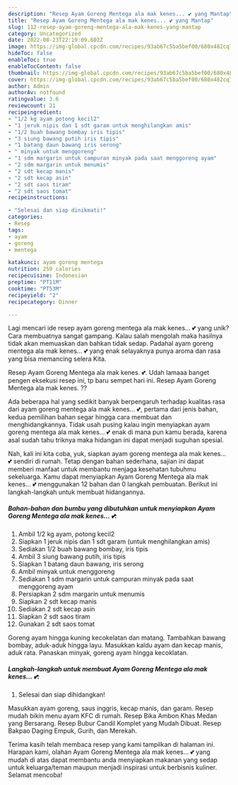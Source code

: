 ```yaml
---
description: "Resep Ayam Goreng Mentega ala mak kenes... 💕 yang Mantap"
title: "Resep Ayam Goreng Mentega ala mak kenes... 💕 yang Mantap"
slug: 112-resep-ayam-goreng-mentega-ala-mak-kenes-yang-mantap
category: Uncategorized
date: 2022-08-23T22:19:09.602Z
image: https://img-global.cpcdn.com/recipes/93ab67c5ba5bef00/680x482cq70/ayam-goreng-mentega-ala-mak-kenes-foto-resep-utama.jpg
hideToc: false
enableToc: true
enableTocContent: false
thumbnail: https://img-global.cpcdn.com/recipes/93ab67c5ba5bef00/680x482cq70/ayam-goreng-mentega-ala-mak-kenes-foto-resep-utama.jpg
cover: https://img-global.cpcdn.com/recipes/93ab67c5ba5bef00/680x482cq70/ayam-goreng-mentega-ala-mak-kenes-foto-resep-utama.jpg
author: Admin
authorAv: notfound
ratingvalue: 3.6
reviewcount: 21
recipeingredient:
- "1/2 kg ayam potong kecil2"
- "1 jeruk nipis dan 1 sdt garam untuk menghilangkan amis"
- "1/2 buah bawang bombay iris tipis"
- "3 siung bawang putih iris tipis"
- "1 batang daun bawang iris serong"
- " minyak untuk menggoreng"
- "1 sdm margarin untuk campuran minyak pada saat menggoreng ayam"
- "2 sdm margarin untuk menumis"
- "2 sdt kecap manis"
- "2 sdt kecap asin"
- "2 sdt saos tiram"
- "2 sdt saos tomat"
recipeinstructions:

- "Selesai dan siap dinikmati!"
categories:
- Resep
tags:
- ayam
- goreng
- mentega

katakunci: ayam goreng mentega 
nutrition: 259 calories
recipecuisine: Indonesian
preptime: "PT11M"
cooktime: "PT53M"
recipeyield: "2"
recipecategory: Dinner

---
```





Lagi mencari ide resep ayam goreng mentega ala mak kenes... 💕 yang unik? Cara membuatnya sangat gampang. Kalau salah mengolah maka hasilnya tidak akan memuaskan dan bahkan tidak sedap. Padahal ayam goreng mentega ala mak kenes... 💕 yang enak selayaknya punya aroma dan rasa yang bisa memancing selera Kita.





Resep Ayam Goreng Mentega ala mak kenes. 💕. Udah lamaaa banget pengen eksekusi resep ini, tp baru sempet hari ini. Resep Ayam Goreng Mentega ala mak kenes. ??

Ada beberapa hal yang sedikit banyak berpengaruh terhadap kualitas rasa dari ayam goreng mentega ala mak kenes... 💕, pertama dari jenis bahan, kedua pemilihan bahan segar hingga cara membuat dan menghidangkannya. Tidak usah pusing kalau ingin menyiapkan ayam goreng mentega ala mak kenes... 💕 enak di mana pun kamu berada, karena asal sudah tahu triknya maka hidangan ini dapat menjadi suguhan spesial.






Nah, kali ini kita coba, yuk, siapkan ayam goreng mentega ala mak kenes... 💕 sendiri di rumah. Tetap dengan bahan sederhana, sajian ini dapat memberi manfaat untuk membantu menjaga kesehatan tubuhmu sekeluarga. Kamu dapat menyiapkan Ayam Goreng Mentega ala mak kenes... 💕 menggunakan 12 bahan dan 0 langkah pembuatan. Berikut ini langkah-langkah untuk membuat hidangannya.

<!--inarticleads1-->

##### Bahan-bahan dan bumbu yang dibutuhkan untuk menyiapkan Ayam Goreng Mentega ala mak kenes... 💕:

1. Ambil 1/2 kg ayam, potong kecil2
1. Siapkan 1 jeruk nipis dan 1 sdt garam (untuk menghilangkan amis)
1. Sediakan 1/2 buah bawang bombay, iris tipis
1. Ambil 3 siung bawang putih, iris tipis
1. Siapkan 1 batang daun bawang, iris serong
1. Ambil  minyak untuk menggoreng
1. Sediakan 1 sdm margarin untuk campuran minyak pada saat menggoreng ayam
1. Persiapkan 2 sdm margarin untuk menumis
1. Siapkan 2 sdt kecap manis
1. Sediakan 2 sdt kecap asin
1. Siapkan 2 sdt saos tiram
1. Gunakan 2 sdt saos tomat


Goreng ayam hingga kuning kecokelatan dan matang. Tambahkan bawang bombay, aduk-aduk hingga layu. Masukkan kaldu ayam dan kecap manis, aduk rata. Panaskan minyak, goreng ayam hingga kecoklatan. 

<!--inarticleads2-->

##### Langkah-langkah untuk membuat Ayam Goreng Mentega ala mak kenes... 💕:


1. Selesai dan siap dihidangkan!

Masukkan ayam goreng, saus inggris, kecap manis, dan garam. Resep mudah bikin menu ayam KFC di rumah. Resep Bika Ambon Khas Medan yang Bersarang. Resep Bubur Candil Komplet yang Mudah Dibuat. Resep Bakpao Daging Empuk, Gurih, dan Merekah. 

Terima kasih telah membaca resep yang kami tampilkan di halaman ini. Harapan kami, olahan Ayam Goreng Mentega ala mak kenes... 💕 yang mudah di atas dapat membantu anda menyiapkan makanan yang sedap untuk keluarga/teman maupun menjadi inspirasi untuk berbisnis kuliner. Selamat mencoba!
